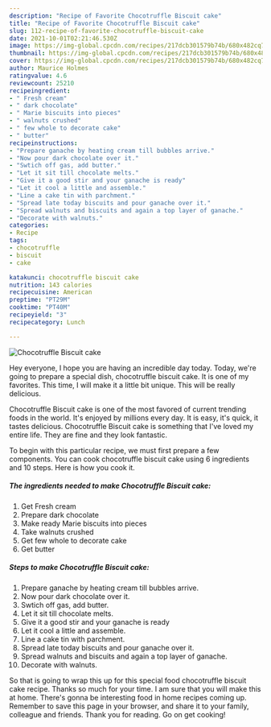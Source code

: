 ```yaml
---
description: "Recipe of Favorite Chocotruffle Biscuit cake"
title: "Recipe of Favorite Chocotruffle Biscuit cake"
slug: 112-recipe-of-favorite-chocotruffle-biscuit-cake
date: 2021-10-01T02:21:46.530Z
image: https://img-global.cpcdn.com/recipes/217dcb301579b74b/680x482cq70/chocotruffle-biscuit-cake-recipe-main-photo.jpg
thumbnail: https://img-global.cpcdn.com/recipes/217dcb301579b74b/680x482cq70/chocotruffle-biscuit-cake-recipe-main-photo.jpg
cover: https://img-global.cpcdn.com/recipes/217dcb301579b74b/680x482cq70/chocotruffle-biscuit-cake-recipe-main-photo.jpg
author: Maurice Holmes
ratingvalue: 4.6
reviewcount: 25210
recipeingredient:
- " Fresh cream"
- " dark chocolate"
- " Marie biscuits into pieces"
- " walnuts crushed"
- " few whole to decorate cake"
- " butter"
recipeinstructions:
- "Prepare ganache by heating cream till bubbles arrive."
- "Now pour dark chocolate over it."
- "Swtich off gas, add butter."
- "Let it sit till chocolate melts."
- "Give it a good stir and your ganache is ready"
- "Let it cool a little and assemble."
- "Line a cake tin with parchment."
- "Spread late today biscuits and pour ganache over it."
- "Spread walnuts and biscuits and again a top layer of ganache."
- "Decorate with walnuts."
categories:
- Recipe
tags:
- chocotruffle
- biscuit
- cake

katakunci: chocotruffle biscuit cake 
nutrition: 143 calories
recipecuisine: American
preptime: "PT29M"
cooktime: "PT40M"
recipeyield: "3"
recipecategory: Lunch

---
```



![Chocotruffle Biscuit cake](https://img-global.cpcdn.com/recipes/217dcb301579b74b/680x482cq70/chocotruffle-biscuit-cake-recipe-main-photo.jpg)

Hey everyone, I hope you are having an incredible day today. Today, we're going to prepare a special dish, chocotruffle biscuit cake. It is one of my favorites. This time, I will make it a little bit unique. This will be really delicious.

Chocotruffle Biscuit cake is one of the most favored of current trending foods in the world. It's enjoyed by millions every day. It is easy, it's quick, it tastes delicious. Chocotruffle Biscuit cake is something that I've loved my entire life. They are fine and they look fantastic.




To begin with this particular recipe, we must first prepare a few components. You can cook chocotruffle biscuit cake using 6 ingredients and 10 steps. Here is how you cook it.

<!--inarticleads1-->

##### The ingredients needed to make Chocotruffle Biscuit cake:

1. Get  Fresh cream
1. Prepare  dark chocolate
1. Make ready  Marie biscuits into pieces
1. Take  walnuts crushed
1. Get  few whole to decorate cake
1. Get  butter




<!--inarticleads2-->

##### Steps to make Chocotruffle Biscuit cake:

1. Prepare ganache by heating cream till bubbles arrive.
1. Now pour dark chocolate over it.
1. Swtich off gas, add butter.
1. Let it sit till chocolate melts.
1. Give it a good stir and your ganache is ready
1. Let it cool a little and assemble.
1. Line a cake tin with parchment.
1. Spread late today biscuits and pour ganache over it.
1. Spread walnuts and biscuits and again a top layer of ganache.
1. Decorate with walnuts.




So that is going to wrap this up for this special food chocotruffle biscuit cake recipe. Thanks so much for your time. I am sure that you will make this at home. There's gonna be interesting food in home recipes coming up. Remember to save this page in your browser, and share it to your family, colleague and friends. Thank you for reading. Go on get cooking!
